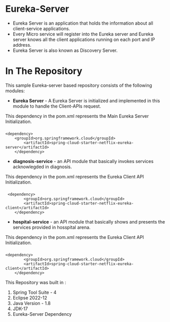 # Eureka-Server

- Eureka Server is an application that holds the information about all client-service applications.
- Every Micro service will register into the Eureka server and Eureka server knows all the client applications running on each port and IP address.
- Eureka Server is also known as Discovery Server.

# In The Repository

This sample Eureka-server based repository consists of the following modules:
- **Eureka Server** - A Eureka Server is initialized and implemented in this module to handle the Client-APIs request.

This dependency in the pom.xml represents the Main Eureka Server Initialization.
### 
    <dependency>
    	<groupId>org.springframework.cloud</groupId>
			<artifactId>spring-cloud-starter-netflix-eureka-server</artifactId>
		</dependency>

- **diagnosis-service** - an API module that basically invokes services acknowlegded in diagnosis.

This dependency in the pom.xml represents the Eureka Client API Initialization.
### 
     <dependency>
			<groupId>org.springframework.cloud</groupId>
			<artifactId>spring-cloud-starter-netflix-eureka-client</artifactId>
		</dependency>
- **hospital-service** - an API module that basically shows and presents the services provided in hosspital arena.

This dependency in the pom.xml represents the Eureka Client API Initialization.
###
    <dependency>
			<groupId>org.springframework.cloud</groupId>
			<artifactId>spring-cloud-starter-netflix-eureka-client</artifactId>
		</dependency>


This Repository was built in :

1. Spring Tool Suite - 4
2. Eclipse 2022-12
3. Java Version - 1.8
4. JDK-17
5. Eureka-Server Dependency
